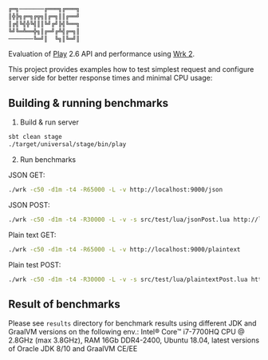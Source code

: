 ```sh
╔═╗───────╔═══╗╔═══╗
║╬╠╗╔═╗╔╦╗║╔═╗║║╔══╝
║╔╣╚╣╬╚╣║║╚╝╔╝╠╣╚══╗
╚╝╚═╩══╬╗║╔═╝╔╩╣╔═╗║
───────╚═╝║  ╚╗║╚═╝║
```

Evaluation of [Play](https://github.com/playframework/playframework) 2.6 API and performance using 
[Wrk 2](https://github.com/giltene/wrk2).

This project provides examples how to test simplest request and configure server side for better response times and minimal CPU usage:

## Building & running benchmarks
1. Build & run server
```sh
sbt clean stage
./target/universal/stage/bin/play
```

2. Run benchmarks

JSON GET:
```sh
./wrk -c50 -d1m -t4 -R65000 -L -v http://localhost:9000/json 
```

JSON POST:
```sh
./wrk -c50 -d1m -t4 -R30000 -L -v -s src/test/lua/jsonPost.lua http://localhost:9000/json 
```

Plain text GET:
```sh
./wrk -c50 -d1m -t4 -R65000 -L -v http://localhost:9000/plaintext 
```

Plain test POST:
```sh
./wrk -c50 -d1m -t4 -R30000 -L -v -s src/test/lua/plaintextPost.lua http://localhost:9000/plaintext 
```

## Result of benchmarks
Please see `results` directory for benchmark results using different JDK and GraalVM versions on the following env.:
Intel® Core™ i7-7700HQ CPU @ 2.8GHz (max 3.8GHz), RAM 16Gb DDR4-2400, Ubuntu 18.04, latest versions of Oracle JDK 8/10 
and GraalVM CE/EE
